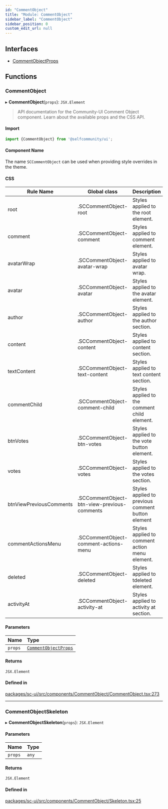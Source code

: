 ```yaml
---
id: "CommentObject"
title: "Module: CommentObject"
sidebar_label: "CommentObject"
sidebar_position: 0
custom_edit_url: null
---
```


## Interfaces

- [CommentObjectProps](../interfaces/CommentObject.CommentObjectProps.md)

## Functions

### CommentObject

▸ **CommentObject**(`props`): `JSX.Element`

> API documentation for the Community-UI Comment Object component. Learn about the available props and the CSS API.

#### Import

```jsx
import {CommentObject} from '@selfcommunity/ui';
```

#### Component Name

The name `SCCommentObject` can be used when providing style overrides in the theme.

#### CSS

|Rule Name|Global class|Description|
|---|---|---|
|root|.SCCommentObject-root|Styles applied to the root element.|
|comment|.SCCommentObject-comment|Styles applied to comment element.|
|avatarWrap|.SCCommentObject-avatar-wrap|Styles applied to avatar wrap.|
|avatar|.SCCommentObject-avatar|Styles applied to the avatar element.|
|author|.SCCommentObject-author|Styles applied to the author section.|
|content|.SCCommentObject-content|Styles applied to content section.|
|textContent|.SCCommentObject-text-content|Styles applied to text content section.|
|commentChild|.SCCommentObject-comment-child|Styles applied to the comment child element.|
|btnVotes|.SCCommentObject-btn-votes|Styles applied to the vote button element.|
|votes|.SCCommentObject-votes|Styles applied to the votes section.|
|btnViewPreviousComments|.SCCommentObject-btn-view-previous-comments|Styles applied to previous comment button element|
|commentActionsMenu|.SCCommentObject-comment-actions-menu|Styles applied to comment action menu element.|
|deleted|.SCCommentObject-deleted|Styles applied to tdeleted element.|
|activityAt|.SCCommentObject-activity-at|Styles applied to activity at section.|

#### Parameters

| Name | Type |
| :------ | :------ |
| `props` | [`CommentObjectProps`](../interfaces/CommentObject.CommentObjectProps.md) |

#### Returns

`JSX.Element`

#### Defined in

[packages/sc-ui/src/components/CommentObject/CommentObject.tsx:273](https://github.com/selfcommunity/community-ui/blob/e8a635a/packages/sc-ui/src/components/CommentObject/CommentObject.tsx#L273)

___

### CommentObjectSkeleton

▸ **CommentObjectSkeleton**(`props`): `JSX.Element`

#### Parameters

| Name | Type |
| :------ | :------ |
| `props` | `any` |

#### Returns

`JSX.Element`

#### Defined in

[packages/sc-ui/src/components/CommentObject/Skeleton.tsx:25](https://github.com/selfcommunity/community-ui/blob/e8a635a/packages/sc-ui/src/components/CommentObject/Skeleton.tsx#L25)
